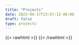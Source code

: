 ```yaml
---
title: "Projects"
date: 2023-04-17T23:57:12-06:00
draft: false
type: projects
---
```


{{< rawhtml >}}
    <style>
        .content {
            margin-top: -3rem}
    </style>
{{< /rawhtml >}}

<!-- test test test -->

